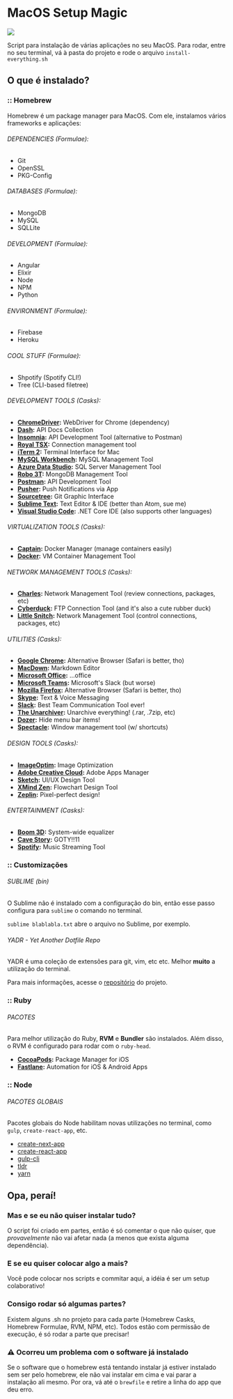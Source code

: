 # MacOS Setup Magic

![](https://66.media.tumblr.com/f90b9b50afe82b23c3185b90024958a6/tumblr_o4lyno0TPB1v8us28o1_400.gif)

Script para instalação de várias aplicações no seu MacOS. Para rodar, entre no seu terminal, vá à pasta do projeto e rode o arquivo `install-everything.sh`

## O que é instalado?

### :: Homebrew
Homebrew é um package manager para MacOS. Com ele, instalamos vários frameworks e aplicações:

###### DEPENDENCIES (Formulae):
* Git
* OpenSSL
* PKG-Config

###### DATABASES (Formulae):
* MongoDB
* MySQL
* SQLLite

###### DEVELOPMENT (Formulae):
* Angular
* Elixir
* Node
* NPM
* Python

###### ENVIRONMENT (Formulae):
* Firebase
* Heroku

###### COOL STUFF (Formulae):
* Shpotify (Spotify CLI!)
* Tree (CLI-based filetree)

###### DEVELOPMENT TOOLS (Casks):  
* **[ChromeDriver](https://sites.google.com/a/chromium.org/chromedriver/home):** WebDriver for Chrome (dependency)  
* **[Dash](https://kapeli.com/dash):** API Docs Collection
* **[Insomnia](https://insomnia.rest/):** API Development Tool (alternative to Postman)  
* **[Royal TSX](https://www.royalapps.com/ts/mac/):** Connection management tool  
* **[iTerm 2](https://www.iterm2.com/):** Terminal Interface for Mac  
* **[MySQL Workbench](https://www.mysql.com/products/workbench/):** MySQL Management Tool  
* **[Azure Data Studio](https://docs.microsoft.com/en-us/sql/azure-data-studio/):** SQL Server Management Tool  
* **[Robo 3T](https://robomongo.org):** MongoDB Management Tool
* **[Postman](https://www.getpostman.com/):** API Development Tool  
* **[Pusher](https://github.com/noodlewerk/NWPusher):** Push Notifications via App
* **[Sourcetree](https://www.sourcetreeapp.com/):** Git Graphic Interface
* **[Sublime Text](https://www.sublimetext.com/3):** Text Editor & IDE (better than Atom, sue me)  
* **[Visual Studio Code](https://code.visualstudio.com/):** .NET Core IDE (also supports other languages)  
  
###### VIRTUALIZATION TOOLS (Casks):  
* **[Captain](https://getcaptain.co/):** Docker Manager (manage containers easily)  
* **[Docker](https://www.docker.com/community-edition):** VM Container Management Tool  
  
###### NETWORK MANAGEMENT TOOLS (Casks):  
* **[Charles](https://www.charlesproxy.com/):** Network Management Tool (review connections, packages, etc)  
* **[Cyberduck](https://cyberduck.io/):** FTP Connection Tool (and it's also a cute rubber duck)  
* **[Little Snitch](https://www.obdev.at/products/littlesnitch/index.html):** Network Management Tool (control connections, packages, etc)  
  
###### UTILITIES (Casks):  
* **[Google Chrome](https://www.google.com/chrome/):** Alternative Browser (Safari is better, tho)  
* **[MacDown](https://macdown.uranusjr.com/):** Markdown Editor  
* **[Microsoft Office](https://products.office.com/mac/microsoft-office-for-mac/):** ...office  
* **[Microsoft Teams](https://teams.microsoft.com/downloads):** Microsoft's Slack (but worse)  
* **[Mozilla Firefox](https://www.mozilla.org/firefox/):** Alternative Browser (Safari is better, tho)  
* **[Skype](https://skype.com):** Text & Voice Messaging  
* **[Slack](https://slack.com/):** Best Team Communication Tool ever!  
* **[The Unarchiver](https://theunarchiver.com/):** Unarchive everything! (.rar, .7zip, etc)  
* **[Dozer](https://dozermac.com/):** Hide menu bar items!  
* **[Spectacle](https://dozermac.com/):** Window management tool (w/ shortcuts)
  
###### DESIGN TOOLS (Casks):  
* **[ImageOptim](https://imageoptim.com/mac):** Image Optimization
* **[Adobe Creative Cloud](https://www.adobe.com/creativecloud.html):** Adobe Apps Manager  
* **[Sketch](https://www.sketchapp.com/):** UI/UX Design Tool  
* **[XMind Zen](https://www.xmind.net/zen/):** Flowchart Design Tool  
* **[Zeplin](https://zeplin.io/):** Pixel-perfect design!  
  
###### ENTERTAINMENT (Casks):  
* **[Boom 3D](https://www.globaldelight.com/boom3d):** System-wide equalizer  
* **[Cave Story](https://www.cavestory.org/):** GOTY!!11  
* **[Spotify](https://www.spotify.com/):** Music Streaming Tool

### :: Customizações

###### SUBLIME (bin)
O Sublime não é instalado com a configuração do bin, então esse passo configura para `sublime` o comando no terminal.

`sublime blablabla.txt` abre o arquivo no Sublime, por exemplo.

###### YADR - Yet Another Dotfile Repo
YADR é uma coleção de extensões para git, vim, etc etc. Melhor **muito** a utilização do terminal.

Para mais informações, acesse o [repositório](https://github.com/skwp/dotfiles) do projeto.

### :: Ruby

###### PACOTES
Para melhor utilização do Ruby, **RVM** e **Bundler** são instalados. Além disso, o RVM é configurado para rodar com o `ruby-head`.

* **[CocoaPods](https://cocoapods.org/):** Package Manager for iOS  
* **[Fastlane](https://fastlane.tools/):** Automation for iOS & Android Apps  

### :: Node

###### PACOTES GLOBAIS
Pacotes globais do Node habilitam novas utilizações no terminal, como `gulp`, `create-react-app`, etc.

* [create-next-app](https://open.segment.com/create-next-app/)
* [create-react-app](https://github.com/facebook/create-react-app)
* [gulp-cli](https://gulpjs.com)
* [tldr](https://tldr.sh)
* [yarn](https://yarnpkg.com)

## Opa, peraí!

### Mas e se eu não quiser instalar tudo?
O script foi criado em partes, então é só comentar o que não quiser, que _provavelmente_ não vai afetar nada (a menos que exista alguma dependência).

### E se eu quiser colocar algo a mais?
Você pode colocar nos scripts e commitar aqui, a idéia é ser um setup colaborativo!

### Consigo rodar só algumas partes?
Existem alguns .sh no projeto para cada parte (Homebrew Casks, Homebrew Formulae, RVM, NPM, etc). Todos estão com permissão de execução, é só rodar a parte que precisar!

### ⚠ Ocorreu um problema com o software já instalado
Se o software que o homebrew está tentando instalar já estiver instalado sem ser pelo homebrew, ele não vai instalar em cima e vai parar a instalação ali mesmo. Por ora, vá até o `brewfile` e retire a linha do app que deu erro.
